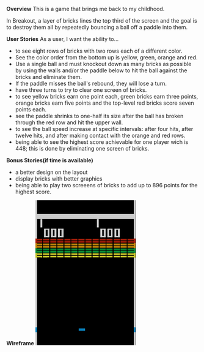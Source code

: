 


**Overview**
This is a game that brings me back to my childhood.

In Breakout, a layer of bricks lines the top third of the screen and the goal is to destroy them all by repeatedly bouncing a ball off a paddle into them.

**User Stories**
As a user, I want the ability to...

* to see eight rows of bricks with two rows each of a different color.
* See the color order from the bottom up is yellow, green, orange and red.
* Use a single ball and must knockout down as many bricks as possible by using the walls and/or the paddle below to hit the ball against the bricks and eliminate them.
* If the paddle misses the ball's rebound, they will lose a turn.
* have three turns to try to clear one screen of bricks.
* to see yellow bricks earn one point each, green bricks earn three points, orange bricks earn five points and the top-level red bricks score seven points each.
* see the paddle shrinks to one-half its size after the ball has broken through the red row and hit the upper wall.
* to see the ball speed increase at specific intervals: after four hits, after twelve hits, and after making contact with the orange and red rows.
* being able to see the highest score achievable for one player wich is 448; this is done by eliminating one screen of bricks.

**Bonus Stories(if time is available)**
* a better design on the layout
* display bricks with better graphics
* being able to play two screeens of bricks to add up to 896 points for the highest score.

**Wireframe**
![layout wireframe](images/Breakout_game_pic.png)